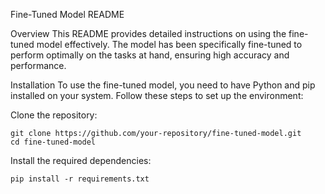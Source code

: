 Fine-Tuned Model README

Overview
This README provides detailed instructions on using the fine-tuned model effectively. The model has been specifically fine-tuned to perform optimally on the tasks at hand, ensuring high accuracy and performance.

Installation
To use the fine-tuned model, you need to have Python and pip installed on your system. Follow these steps to set up the environment:

Clone the repository:

    git clone https://github.com/your-repository/fine-tuned-model.git
    cd fine-tuned-model

Install the required dependencies:

    pip install -r requirements.txt
